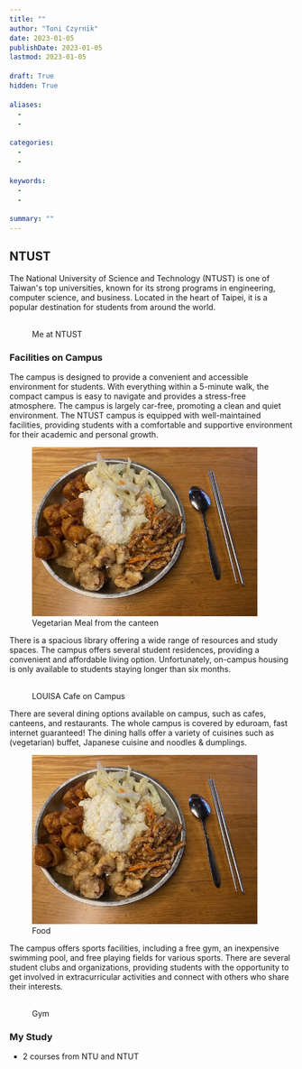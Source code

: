 ```yaml
---
title: ""
author: "Toni Czyrnik"
date: 2023-01-05
publishDate: 2023-01-05
lastmod: 2023-01-05

draft: True
hidden: True

aliases:
  - 
  - 

categories:
  - 
  - 

keywords:
  - 
  - 

summary: ""
---
```


## NTUST

The National University of Science and Technology (NTUST) is one of Taiwan's top universities, known for its strong programs in engineering, computer science, and business. Located in the heart of Taipei, it is a popular destination for students from around the world.

<figure>
	<img src="./name.jpeg" alt="" height=auto width="400"/>
	<figcaption>Me at NTUST</figcaption>
</figure>

### Facilities on Campus

The campus is designed to provide a convenient and accessible environment for students. With everything within a 5-minute walk, the compact campus is easy to navigate and provides a stress-free atmosphere. The campus is largely car-free, promoting a clean and quiet environment. The NTUST campus is equipped with well-maintained facilities, providing students with a comfortable and supportive environment for their academic and personal growth.

<figure>
	<img src="./food.jpeg" alt="" height=auto width="400"/>
	<figcaption>Vegetarian Meal from the canteen</figcaption>
</figure>

There is a spacious library offering a wide range of resources and study spaces. The campus offers several student residences, providing a convenient and affordable living option. Unfortunately, on-campus housing is only available to students staying longer than six months.

<figure>
	<img src="./name.jpeg" alt="" height=auto width="400"/>
	<figcaption>LOUISA Cafe on Campus</figcaption>
</figure>

There are several dining options available on campus, such as cafes, canteens, and restaurants. The whole campus is covered by eduroam, fast internet guaranteed! The dining halls offer a variety of cuisines such as (vegetarian) buffet, Japanese cuisine and noodles & dumplings.

<figure>
	<img src="./food.jpeg" alt="" height=auto width="400"/>
	<figcaption>Food</figcaption>
</figure>

The campus offers sports facilities, including a free gym, an inexpensive swimming pool, and free playing fields for various sports. There are several student clubs and organizations, providing students with the opportunity to get involved in extracurricular activities and connect with others who share their interests. 

<figure>
	<img src="./name.jpeg" alt="" height=auto width="400"/>
	<figcaption>Gym</figcaption>
</figure>

### My Study

- 2 courses from NTU and NTUT
